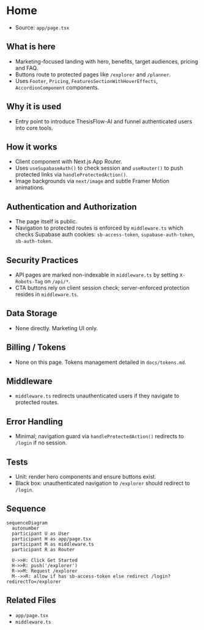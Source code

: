 # Home

- Source: `app/page.tsx`

## What is here
- Marketing-focused landing with hero, benefits, target audiences, pricing and FAQ.
- Buttons route to protected pages like `/explorer` and `/planner`.
- Uses `Footer`, `Pricing`, `FeaturesSectionWithHoverEffects`, `AccordionComponent` components.

## Why it is used
- Entry point to introduce ThesisFlow-AI and funnel authenticated users into core tools.

## How it works
- Client component with Next.js App Router.
- Uses `useSupabaseAuth()` to check session and `useRouter()` to push protected links via `handleProtectedAction()`.
- Image backgrounds via `next/image` and subtle Framer Motion animations.

## Authentication and Authorization
- The page itself is public.
- Navigation to protected routes is enforced by `middleware.ts` which checks Supabase auth cookies: `sb-access-token`, `supabase-auth-token`, `sb-auth-token`.

## Security Practices
- API pages are marked non-indexable in `middleware.ts` by setting `X-Robots-Tag` on `/api/*`.
- CTA buttons rely on client session check; server-enforced protection resides in `middleware.ts`.

## Data Storage
- None directly. Marketing UI only.

## Billing / Tokens
- None on this page. Tokens management detailed in `docs/tokens.md`.

## Middleware
- `middleware.ts` redirects unauthenticated users if they navigate to protected routes.

## Error Handling
- Minimal; navigation guard via `handleProtectedAction()` redirects to `/login` if no session.

## Tests
- Unit: render hero components and ensure buttons exist.
- Black box: unauthenticated navigation to `/explorer` should redirect to `/login`.

## Sequence
```mermaid
sequenceDiagram
  autonumber
  participant U as User
  participant H as app/page.tsx
  participant M as middleware.ts
  participant R as Router

  U->>H: Click Get Started
  H->>R: push('/explorer')
  R->>M: Request /explorer
  M-->>R: allow if has sb-access-token else redirect /login?redirectTo=/explorer
```

## Related Files
- `app/page.tsx`
- `middleware.ts`
